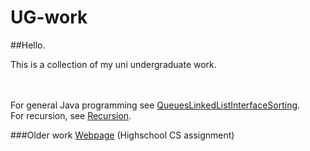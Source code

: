 # UG-work
 
##Hello.

This is a collection of my uni undergraduate work.


<br><br>
For general Java programming see [QueuesLinkedListInterfaceSorting](https://github.com/mikooomich/UG-work/tree/main/src/QueuesLinkedListInterfaceSorting).
<br>
For recursion, see [Recursion](https://github.com/mikooomich/UG-work/tree/main/src/Recursion/Maze).





###Older work
[Webpage](https://github.com/mikooomich/UG-work/tree/main/src/Old/fix-wage-gap) (Highschool CS assignment)

